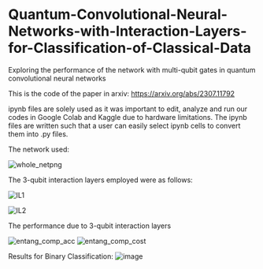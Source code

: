 # Quantum-Convolutional-Neural-Networks-with-Interaction-Layers-for-Classification-of-Classical-Data
Exploring the performance of the network with multi-qubit gates in quantum convolutional neural networks

This is the code of the paper in arxiv: https://arxiv.org/abs/2307.11792

ipynb files are solely used as it was important to edit, analyze and run our codes in Google Colab and Kaggle due to hardware limitations.
The ipynb files are written such that a user can easily select ipynb cells to convert them into .py files.

The network used:

![whole_netpng](https://github.com/chacconed/Quantum-Convolutional-Neural-Networks-with-Interaction-Layers-for-Classification-of-Classical-Data/assets/69166614/a8c2b911-4d59-4d8d-a5a3-5f1fcd3f4122)

The 3-qubit interaction layers employed were as follows:

![IL1](https://github.com/chacconed/Quantum-Convolutional-Neural-Networks-with-Interaction-Layers-for-Classification-of-Classical-Data/assets/69166614/ba5c66df-9e65-41ce-95bb-d7e9cae16247)

![IL2](https://github.com/chacconed/Quantum-Convolutional-Neural-Networks-with-Interaction-Layers-for-Classification-of-Classical-Data/assets/69166614/bcf71771-a84b-4fc0-a8cf-989538b68814)



The performance due to 3-qubit interaction layers

![entang_comp_acc](https://github.com/chacconed/Quantum-Convolutional-Neural-Networks-with-Interaction-Layers-for-Classification-of-Classical-Data/assets/69166614/95e85777-9adc-4a5d-b7cf-b437e1e47bfc)
![entang_comp_cost](https://github.com/chacconed/Quantum-Convolutional-Neural-Networks-with-Interaction-Layers-for-Classification-of-Classical-Data/assets/69166614/6e35c8e4-4130-4f81-86b0-e64b705e65e4)

Results for Binary Classification:
![image](https://github.com/chacconed/Quantum-Convolutional-Neural-Networks-with-Interaction-Layers-for-Classification-of-Classical-Data/assets/69166614/753f5b2b-d463-4326-93dd-63dbd430f7be)


